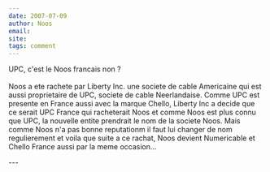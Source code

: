 ```yaml
---
date: 2007-07-09
author: Noos
email: 
site: 
tags: comment
---
```


<p>UPC, c'est le Noos francais non ?<br />
<br />
Noos a ete rachete par Liberty Inc. une societe de cable Americaine qui est aussi proprietaire de UPC, societe de cable Neerlandaise. Comme UPC est presente en France aussi avec la marque Chello, Liberty Inc a decide que ce serait UPC France qui racheterait Noos et comme Noos est plus connu que UPC, la nouvelle entite prendrait le nom de la societe Noos. Mais comme Noos n'a pas bonne reputationm il faut lui changer de nom regulierement et voila que suite a ce rachat, Noos devient Numericable et Chello France aussi par la meme occasion...</p>
---